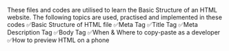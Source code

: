 These files and codes are utilised to learn the Basic Structure of an HTML website. The following topics are used, practised and implemented in these codes 
✅Basic Structure of HTML file
✅Meta Tag
✅Title Tag
✅Meta Description Tag
✅Body Tag
✅When & Where to copy-paste as a developer
✅How to preview HTML on a phone
